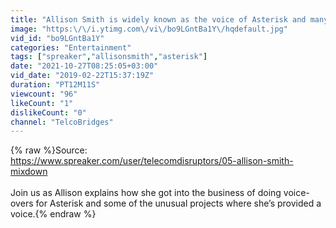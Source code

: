 ```yaml
---
title: "Allison Smith is widely known as the voice of Asterisk and many other applications"
image: "https:\/\/i.ytimg.com\/vi\/bo9LGntBa1Y\/hqdefault.jpg"
vid_id: "bo9LGntBa1Y"
categories: "Entertainment"
tags: ["spreaker","allisonsmith","asterisk"]
date: "2021-10-27T08:25:05+03:00"
vid_date: "2019-02-22T15:37:19Z"
duration: "PT12M11S"
viewcount: "96"
likeCount: "1"
dislikeCount: "0"
channel: "TelcoBridges"
---
```

{% raw %}Source:<br /><a rel="nofollow" target="blank" href="https://www.spreaker.com/user/telecomdisruptors/05-allison-smith-mixdown">https://www.spreaker.com/user/telecomdisruptors/05-allison-smith-mixdown</a><br /><br />Join us as Allison explains how she got into the business of doing voice-overs for Asterisk and some of the unusual projects where she’s provided a voice.{% endraw %}

